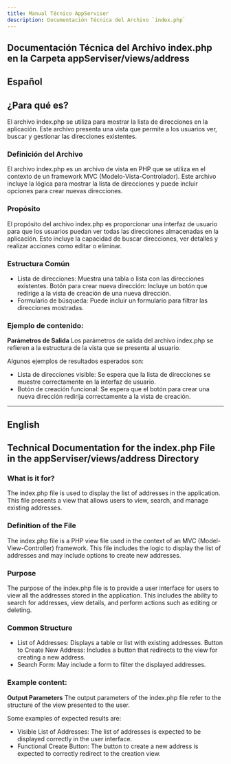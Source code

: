 ```yaml
---
title: Manual Técnico AppServiser
description: Documentación Técnica del Archivo `index.php`
---
```


## Documentación Técnica del Archivo index.php en la Carpeta appServiser/views/address

## Español

## ¿Para qué es?
El archivo index.php se utiliza para mostrar la lista de direcciones en la aplicación. Este archivo presenta una vista que permite a los usuarios ver, buscar y gestionar las direcciones existentes.

### Definición del Archivo
El archivo index.php es un archivo de vista en PHP que se utiliza en el contexto de un framework MVC (Modelo-Vista-Controlador). Este archivo incluye la lógica para mostrar la lista de direcciones y puede incluir opciones para crear nuevas direcciones.

### Propósito
El propósito del archivo index.php es proporcionar una interfaz de usuario para que los usuarios puedan ver todas las direcciones almacenadas en la aplicación. Esto incluye la capacidad de buscar direcciones, ver detalles y realizar acciones como editar o eliminar.

### Estructura Común
- Lista de direcciones: Muestra una tabla o lista con las direcciones existentes.
Botón para crear nueva dirección: Incluye un botón que redirige a la vista de creación de una nueva dirección.
- Formulario de búsqueda: Puede incluir un formulario para filtrar las direcciones mostradas.

### Ejemplo de contenido:
**Parámetros de Salida**
Los parámetros de salida del archivo index.php se refieren a la estructura de la vista que se presenta al usuario. 

Algunos ejemplos de resultados esperados son:
- Lista de direcciones visible: Se espera que la lista de direcciones se muestre correctamente en la interfaz de usuario.
- Botón de creación funcional: Se espera que el botón para crear una nueva dirección redirija correctamente a la vista de creación.

---

## English

## Technical Documentation for the index.php File in the appServiser/views/address Directory

### What is it for?
The index.php file is used to display the list of addresses in the application. This file presents a view that allows users to view, search, and manage existing addresses.

### Definition of the File
The index.php file is a PHP view file used in the context of an MVC (Model-View-Controller) framework. This file includes the logic to display the list of addresses and may include options to create new addresses.

### Purpose
The purpose of the index.php file is to provide a user interface for users to view all the addresses stored in the application. This includes the ability to search for addresses, view details, and perform actions such as editing or deleting.

### Common Structure
- List of Addresses: Displays a table or list with existing addresses.
Button to Create New Address: Includes a button that redirects to the view for creating a new address.
- Search Form: May include a form to filter the displayed addresses.

### Example content:
**Output Parameters**
The output parameters of the index.php file refer to the structure of the view presented to the user. 

Some examples of expected results are:
- Visible List of Addresses: The list of addresses is expected to be displayed correctly in the user interface.
- Functional Create Button: The button to create a new address is expected to correctly redirect to the creation view.